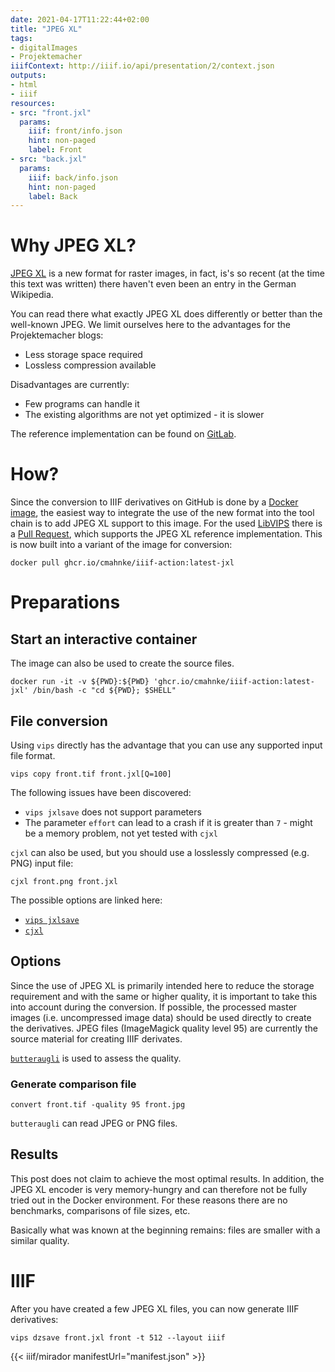 ```yaml
---
date: 2021-04-17T11:22:44+02:00
title: "JPEG XL"
tags:
- digitalImages
- Projektemacher
iiifContext: http://iiif.io/api/presentation/2/context.json
outputs:
- html
- iiif
resources:
- src: "front.jxl"
  params:
    iiif: front/info.json
    hint: non-paged
    label: Front
- src: "back.jxl"
  params:
    iiif: back/info.json
    hint: non-paged
    label: Back
---
```


# Why JPEG XL?
[JPEG XL](https://en.wikipedia.org/wiki/JPEG_XL) is a new format for raster images, in fact, is's so recent (at the time this text was written) there haven't even been an entry in the German Wikipedia.

You can read there what exactly JPEG XL does differently or better than the well-known JPEG. We limit ourselves here to the advantages for the Projektemacher blogs:
* Less storage space required
* Lossless compression available

Disadvantages are currently:
* Few programs can handle it
* The existing algorithms are not yet optimized - it is slower

The reference implementation can be found on [GitLab](https://gitlab.com/wg1/jpeg-xl).

# How?

Since the conversion to IIIF derivatives on GitHub is done by a [Docker image](https://github.com/cmahnke/iiif-action), the easiest way to integrate the use of the new format into the tool chain is to add JPEG XL support to this image. For the used [LibVIPS](https://github.com/libvips/libvips) there is a [Pull Request](https://github.com/libvips/libvips/pull/2181), which supports the JPEG XL reference implementation. This is now built into a variant of the image for conversion:

```
docker pull ghcr.io/cmahnke/iiif-action:latest-jxl
```

# Preparations

## Start an interactive container

The image can also be used to create the source files.

```
docker run -it -v ${PWD}:${PWD} 'ghcr.io/cmahnke/iiif-action:latest-jxl' /bin/bash -c "cd ${PWD}; $SHELL"
```

## File conversion

Using `vips` directly has the advantage that you can use any supported input file format.

```
vips copy front.tif front.jxl[Q=100]
```

The following issues have been discovered:

* `vips jxlsave` does not support parameters
* The parameter `effort` can lead to a crash if it is greater than `7` - might be a memory problem, not yet tested with `cjxl`

`cjxl` can also be used, but you should use a losslessly compressed (e.g. PNG) input file:

```
cjxl front.png front.jxl
```

The possible options are linked here:
* [`vips jxlsave`](https://github.com/libvips/libvips/blob/add-jxl/libvips/foreign/jxlsave.c)
* [`cjxl`](https://gitlab.com/wg1/jpeg-xl/-/blob/master/doc/man/cjxl.txt)

## Options

Since the use of JPEG XL is primarily intended here to reduce the storage requirement and with the same or higher quality, it is important to take this into account during the conversion. If possible, the processed master images (i.e. uncompressed image data) should be used directly to create the derivatives. JPEG files (ImageMagick quality level 95) are currently the source material for creating IIIF derivates.

[`butteraugli`](https://github.com/google/butteraugli) is used to assess the quality.

### Generate comparison file

```
convert front.tif -quality 95 front.jpg
```

`butteraugli` can read JPEG or PNG files.

## Results

This post does not claim to achieve the most optimal results. In addition, the JPEG XL encoder is very memory-hungry and can therefore not be fully tried out in the Docker environment. For these reasons there are no benchmarks, comparisons of file sizes, etc.

Basically what was known at the beginning remains: files are smaller with a similar quality.

# IIIF

After you have created a few JPEG XL files, you can now generate IIIF derivatives:

```
vips dzsave front.jxl front -t 512 --layout iiif
```

{{< iiif/mirador manifestUrl="manifest.json" >}}
